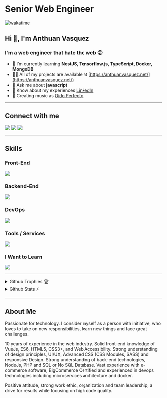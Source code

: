 # Senior Web Engineer

[![wakatime](https://wakatime.com/badge/user/64dcd9f5-b76b-4def-8fea-8020ebac03de.svg)](https://wakatime.com/@64dcd9f5-b76b-4def-8fea-8020ebac03de)

## Hi 👋, I'm Anthuan Vasquez
### I'm a web engineer that hate the web 😕

- 🌱 I’m currently learning **NestJS, Tensorflow.js, TypeScript, Docker, MongoDB**
- 👨‍💻 All of my projects are available at [https://anthuanvasquez.net/](https://anthuanvasquez.net/)
- 💬 Ask me about **javascript**
- 📄 Know about my experiences [LinkedIn](https://www.linkedin.com/in/anthuanvasquez/)
- 🎹 Creating music as [Oido Perfecto](https://oidoperfecto.net/)

<hr />

## Connect with me

<p align="left">
<a href="https://codepen.io/oidoperfecto" target="blank"><img src="https://skillicons.dev/icons?i=codepen" /></a>
<a href="https://linkedin.com/in/anthuanvasquez" target="blank"><img src="https://skillicons.dev/icons?i=linkedin" /></a>
<a href="https://stackoverflow.com/users/1639771" target="blank"><img src="https://skillicons.dev/icons?i=stackoverflow" /></a>
</p>

<hr />

## Skills

### Front-End

<p align="lef">
  <a href="https://skillicons.dev">
    <img src="https://skillicons.dev/icons?i=bootstrap,css,sass,html,javascript,vue,webpack,wordpress,jquery" />
  </a>
</p>

### Backend-End

<p align="lef">
  <a href="https://skillicons.dev">
    <img src="https://skillicons.dev/icons?i=express,graphql,laravel,mongodb,mysql,nodejs,nuxtjs,php" />
  </a>
</p>

### DevOps

<p align="lef">
  <a href="https://skillicons.dev">
    <img src="https://skillicons.dev/icons?i=bash,docker,git,linux,cloudflare,nginx" />
  </a>
</p>

### Tools / Services

<p align="lef">
  <a href="https://skillicons.dev">
    <img src="https://skillicons.dev/icons?i=github,vscode,ps" />
  </a>
</p>

### I Want to Learn

<p align="lef">
  <a href="https://skillicons.dev">
    <img src="https://skillicons.dev/icons?i=nestjs,typescript,tensorflow" />
  </a>
</p>


<hr />

<details>
  <summary>Github Trophies 🏆</summary>
  <p>&nbsp;</p>
  <p align="left"> <a href="https://github.com/ryo-ma/github-profile-trophy"><img src="https://github-profile-trophy.vercel.app/?username=anthuanvasquez&theme=tokyonight&no-frame=false&no-bg=false&margin-w=4" alt="anthuanvasquez" /></a> </p>
</details>

<details>
  <summary>Github Stats ⚡</summary>
  <p>&nbsp;</p>
  <p><img src="https://github-readme-stats.vercel.app/api/top-langs?username=anthuanvasquez&show_icons=true&locale=en&layout=compact&theme=tokyonight&include_all_commits=true&count_private=true" alt="anthuanvasquez" /</p>

  <p><img src="https://github-readme-stats.vercel.app/api?username=anthuanvasquez&show_icons=true&locale=en&theme=tokyonight&include_all_commits=true&count_private=true" alt="anthuanvasquez" /></p>

  <p><img src="https://github-readme-streak-stats.herokuapp.com/?user=anthuanvasquez&theme=tokyonight" alt="anthuanvasquez" /></p>
</details>

<hr />

## About Me
Passionate for technology. I consider myself as a person with initiative, who loves to take on new responsibilities, learn new things and face great challenges.

10 years of experience in the web industry. Solid front-end knowledge of VueJs, ES6, HTML5, CSS3+, and Web Accessibility. Strong understanding of design principles, UI/UX, Advanced CSS (CSS Modules, SASS) and responsive Design. Strong understanding of back-end technologies, NodeJs, PHP and SQL or No SQL Database. Vast experience with e-commerce software, BigCommerce Certified and experienced in devops technologies including microservices architecture and docker.

Positive attitude, strong work ethic, organization and team leadership, a drive for results while focusing on high code quality.
